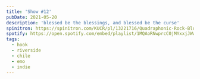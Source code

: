```yaml
---
title: 'Show #12'
pubDate: 2021-05-20
description: 'blessed be the blessings, and blessed be the curse'
spinitron: https://spinitron.com/KUCR/pl/13221716/Quadraphonic-Rock-Block
spotify: https://open.spotify.com/embed/playlist/1MQAoRNwprcC0jMYxxjJWw
tags:
  - hook
  - riverside
  - chile
  - emo
  - indie
---
```

